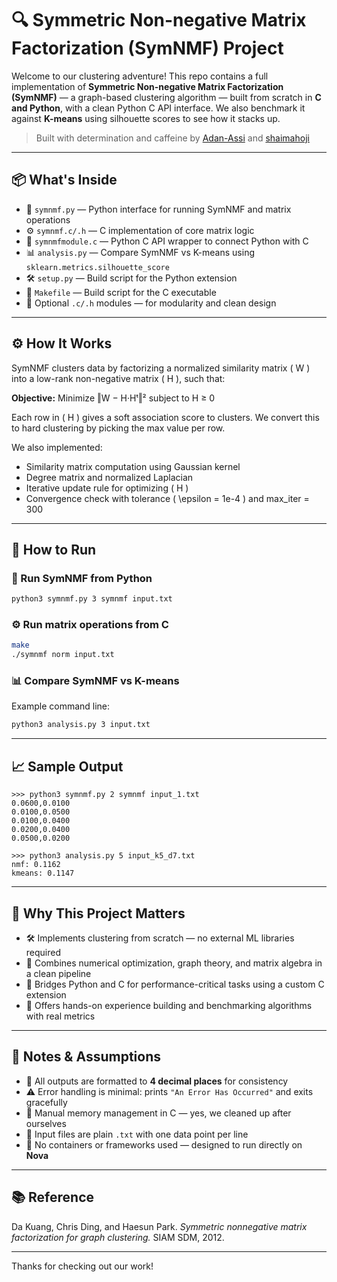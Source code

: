 # 🔍 Symmetric Non-negative Matrix Factorization (SymNMF) Project

Welcome to our clustering adventure! This repo contains a full implementation of **Symmetric Non-negative Matrix Factorization (SymNMF)** — a graph-based clustering algorithm — built from scratch in **C and Python**, with a clean Python C API interface. We also benchmark it against **K-means** using silhouette scores to see how it stacks up.

> Built with determination and caffeine by [Adan-Assi](https://github.com/Adan-Assi) and [shaimahoji](https://github.com/shaimahoji)

---

## 📦 What's Inside

- 🐍 `symnmf.py` — Python interface for running SymNMF and matrix operations  
- ⚙️ `symnmf.c/.h` — C implementation of core matrix logic  
- 🔗 `symnmfmodule.c` — Python C API wrapper to connect Python with C  
- 📊 `analysis.py` — Compare SymNMF vs K-means using `sklearn.metrics.silhouette_score`  
- 🛠️ `setup.py` — Build script for the Python extension  
- 🧱 `Makefile` — Build script for the C executable  
- 🧩 Optional `.c/.h` modules — for modularity and clean design  
---

## ⚙️ How It Works

SymNMF clusters data by factorizing a normalized similarity matrix \( W \) into a low-rank non-negative matrix \( H \), such that:

**Objective:** Minimize ‖W − H·Hᵗ‖² subject to H ≥ 0


Each row in \( H \) gives a soft association score to clusters. We convert this to hard clustering by picking the max value per row.

We also implemented:
- Similarity matrix computation using Gaussian kernel  
- Degree matrix and normalized Laplacian  
- Iterative update rule for optimizing \( H \)  
- Convergence check with tolerance \( \epsilon = 1e-4 \) and max_iter = 300  

---

## 🧪 How to Run

### 🧠 Run SymNMF from Python
```bash
python3 symnmf.py 3 symnmf input.txt
```

### ⚙️ Run matrix operations from C
```bash
make
./symnmf norm input.txt
```

### 📊 Compare SymNMF vs K-means
Example command line:
```bash
python3 analysis.py 3 input.txt
```

---

## 📈 Sample Output
```text
>>> python3 symnmf.py 2 symnmf input_1.txt
0.0600,0.0100
0.0100,0.0500
0.0100,0.0400
0.0200,0.0400
0.0500,0.0200
```

```text
>>> python3 analysis.py 5 input_k5_d7.txt
nmf: 0.1162
kmeans: 0.1147
```

---

## 🧠 Why This Project Matters
- 🛠️ Implements clustering from scratch — no external ML libraries required  
- 📐 Combines numerical optimization, graph theory, and matrix algebra in a clean pipeline  
- 🔌 Bridges Python and C for performance-critical tasks using a custom C extension  
- 🚀 Offers hands-on experience building and benchmarking algorithms with real metrics  

---

## 🧼 Notes & Assumptions
- 🔢 All outputs are formatted to **4 decimal places** for consistency  
- ⚠️ Error handling is minimal: prints `"An Error Has Occurred"` and exits gracefully  
- 🧹 Manual memory management in C — yes, we cleaned up after ourselves  
- 📄 Input files are plain `.txt` with one data point per line  
- 🧳 No containers or frameworks used — designed to run directly on **Nova**  

---

## 📚 Reference
Da Kuang, Chris Ding, and Haesun Park. *Symmetric nonnegative matrix factorization for graph clustering.* SIAM SDM, 2012.

---

Thanks for checking out our work!  


